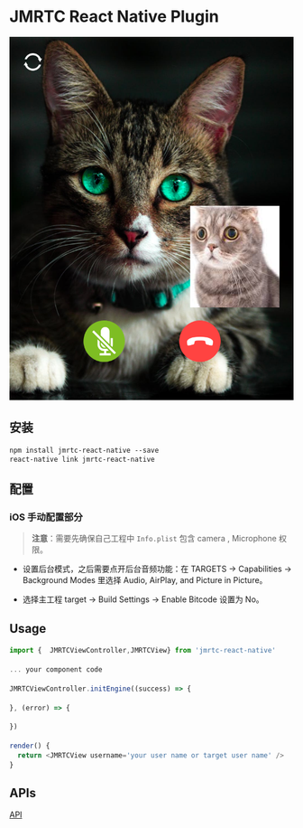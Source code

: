 # JMRTC React Native Plugin

![](./document/rctvideo.png)

## 安装

```shell
npm install jmrtc-react-native --save
react-native link jmrtc-react-native
```

## 配置

### iOS 手动配置部分

> **注意**：需要先确保自己工程中 `Info.plist` 包含 camera , Microphone  权限。

- 设置后台模式，之后需要点开后台音频功能：在 TARGETS -> Capabilities -> Background Modes 里选择 Audio, AirPlay, and Picture in Picture。


- 选择主工程 target -> Build Settings -> Enable Bitcode 设置为 No。

## Usage

```javascript
import {  JMRTCViewController,JMRTCView} from 'jmrtc-react-native'

... your component code 

JMRTCViewController.initEngine((success) => {
  
}, (error) => {
  
})

render() {
  return <JMRTCView username='your user name or target user name' />
}
```



## APIs

[API](document/api.md)
